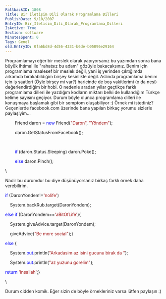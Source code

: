 ```yaml
---
FallbackID: 1808
Title: Bir İletişim Dili Olarak Programlama Dilleri
PublishDate: 9/10/2007
EntryID: Bir_Iletisim_Dili_Olarak_Programlama_Dilleri
IsActive: True
Section: software
MinutesSpent: 0
Tags: Genel
old.EntryID: 0fa6bd8d-4d56-4331-b6de-b05096e29164
---
```

Programlamayı eğer bir meslek olarak yapıyorsanız bu yazımdan sonra bana
büyük ihtimal ile "rahatsız bu adam" gözüyle bakacaksınız. Benim için
programlama maalesef bir meslek değil, yani iş yerinden çıktığımda
arkamda bırakabildiğim birşey kesinlikle değil. Aslında programlama
benim için iş saatleri (Öyle birşey mi var?) haricinde de boş
vakitlerimi (o da nesi) değerlendirdiğim bir hobi. O nedenle aradan
yıllar geçtikçe farklı programlama dilleri ile yazdığım kodların miktarı
belki de kullandığım Türkçe kelime sayısını geçiyor. Durum böyle olunca
programlama dilleri ile konuşmaya başlamak gibi bir semptom oluşabiliyor
:) Örnek mi istediniz? Geçenlerde facebook.com üzerinde bana yapılan
birkaç yorumu sizlerle paylaşiyim...

        Friend daron = <span style="color: blue;">new</span>
Friend(<span style="color: #a31515;">"Daron"</span>, <span
style="color: #a31515;">"Yöndem"</span>);

        daron.GetStatusFromFacebook();

 

        <span style="color: blue;">if</span> (daron.Status.Sleeping)
daron.Poke();

        <span style="color: blue;">else</span> daron.Pinch();

\

Nadir bu durumdur bu diye düşünüyorsanız birkaç farklı örnek daha
verebilirim.

<span style="color: blue;">if</span> (DaronYondem!=<span
style="color: #a31515;">'nolife'</span>)

    System.backRub.target(DaronYondem);

<span style="color: blue;">else</span> <span
style="color: blue;">if</span> (DaronYondem==<span
style="color: #a31515;">'aBitOfLife'</span>){

    System.giveAdvice.target(DaronYondem);

    giveAdvice(<span style="color: #a31515;">"Be more social"</span>);}

<span style="color: blue;">else</span> {

    System.<span style="color: blue;">out</span>.println(<span
style="color: #a31515;">"Arkadasim az isini gucunu birak da "</span>);

    System.<span style="color: blue;">out</span>.println(<span
style="color: #a31515;">"az yuzunu gorelim"</span>);

<span style="color: blue;">return</span> <span
style="color: #a31515;">'insallah'</span>;}

\

Durum cidden komik. Eğer sizin de böyle örnekleriniz varsa lütfen
paylaşın :)


